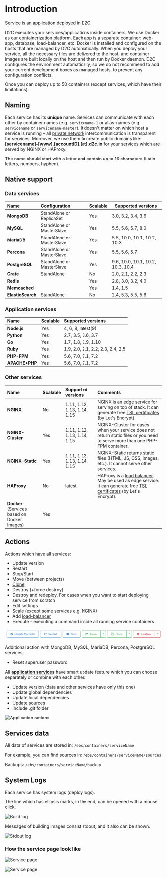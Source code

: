 # Introduction

Service is an application deployed in D2C.

D2C executes your services/applications inside containers. We use Docker as our containerization platform. Each app is a separate container: web-app, database, load-balancer, etc. Docker is installed and configured on the hosts that are managed by D2C automatically. When you deploy your service, all the necessary files are delivered to the host, and container images are built locally on the host and then run by Docker daemon. D2C configures the environment automatically, so we do not recommend to add your current development boxes as managed hosts, to prevent any configuration conflicts.

Once you can deploy up to 50 containers (except services, which have their limitations).

## Naming

Each service has its **unique** name. Services can communicate with each other by container names (e.g. `servicename-1` or alias-names (e.g. `servicename` or `servicename-master`). It doesn't matter on which host a service is running – all [private network](/platform/private-network/) intercommunication is transparent for services. Moreover, we use them to create public domains like: **[servicename]-[www].[accountID].[at].d2c.io** for your services which are served by NGINX or HAProxy.

The name should start with a letter and contain up to 16 characters (Latin letters, numbers, hyphen).

## Native support

### Data services

Name              | Configuration             | Scalable | Supported versions
:---------------- | :------------------------ | :------- | ------------------------------------
**MongoDB**       | StandAlone or ReplicaSet  | Yes      | 3.0, 3.2, 3.4, 3.6
**MySQL**         | StandAlone or MasterSlave | Yes      | 5.5, 5.6, 5.7, 8.0
**MariaDB**       | StandAlone or MasterSlave | Yes      | 5.5, 10.0, 10.1, 10.2, 10.3
**Percona**       | StandAlone or MasterSlave | Yes      | 5.5, 5.6, 5.7
**PostgreSQL**    | StandAlone or MasterSlave | Yes      | 9.6, 10.0, 10.1, 10.2, 10.3, 10,4
**Crate**         | StandAlone                | No       | 2.0, 2.1, 2.2, 2.3
**Redis**         |                           | Yes      | 2.8, 3.0, 3.2, 4.0
**Memcached**     |                           | Yes      | 1.4, 1.5
**ElasticSearch** | StandAlone                | No       | 2.4, 5.3, 5.5, 5.6

### Application services

Name           | Scalable | Supported versions
:------------- | :------- | :--------------------------------
**Node.js**    | Yes      | 4, 6, 8, latest(9)
**Python**     | Yes      | 2.7, 3.5, 3.6, 3.7
**Go**         | Yes      | 1.7, 1.8, 1.9, 1.10
**Ruby**       | Yes      | 1.9, 2.0, 2.1, 2.2, 2.3, 2.4, 2.5
**PHP-FPM**    | Yes      | 5.6, 7.0, 7.1, 7.2
**APACHE+PHP** | Yes      | 5.6, 7.0, 7.1, 7.2

### Other services

Name                                         | Scalable | Supported versions          | Comments
:------------------------------------------- | :------- | :-------------------------- | :-----------------------------------------------------------------------------------------------------------------------------------------------------
**NGINX**                                    | No       | 1.11, 1.12, 1.13, 1.14, 1.15 | NGINX is an edge service for serving on top of stack. It can generate free [TSL certificates](/platform/domains-and-certificates/) (by Let's Encrypt).
**NGINX-Cluster**                            | Yes      | 1.11, 1.12, 1.13, 1.14, 1.15 | NGINX-Cluster for cases when your service does not return static files or you need to serve more than one PHP-FPM container.
**NGINX-Static**                             | Yes      | 1.11, 1.12, 1.13, 1.14, 1.15 | NGINX-Static returns static files (HTML, JS, CSS, images, etc.). It cannot serve other services.
**HAProxy**                                  | No       | latest | HAProxy is a [load balancer](/platform/balancing/). May be used as edge service. It can generate free [TSL certificates](/platform/domains-and-certificates/) (by Let's Encrypt).
**Docker** (Services based on Docker Images) | Yes

## Actions

Actions which have all services:

- Update version
- Restart
- Stop/Start
- Move (between projects)
- [Clone](/platform/cloning-apps/)
- Destroy (+force destroy)
- Destroy and redeploy. For cases when you want to start deploying service from scratch
- Edit settings
- [Scale](/platform/scaling/) (except some services e.g. NGINX)
- Add [load-balancer](/platform/balancing/)
- Execute - executing a command inside all running service containers

![Standard service actions](../img/standart_actions.png)

Additional action with MongoDB, MySQL, MariaDB, Percona, PostgreSQL services:

- Reset superuser password

All [**application services**](/getting-started/services/#application-services) have smart update feature which you can choose separately or combine with each other:

- Update version (data and other services have only this one)
- Update global dependencies
- Update local dependencies
- Update sources
- Include .git folder

![Application actions](../img/app_actions.png)

## Services data

All data of services are stored in: `/ebs/containers/serviceName`

For example, you can find sources in: `/ebs/containers/serviceName/sources`

Backups: `/ebs/containers/serviceName/backup`

## System Logs

Each service has system logs (deploy logs).

The line which has ellipsis marks, in the end, can be opened with a mouse click.

![Build log](../img/build_log.png)

Messages of building images consist stdout, and it also can be shown.

![Stdout log](../img/stdout.png)

### How the service page look like

![Service page](../img/servicepage.jpg)

![Service page](../img/servicepage2.jpg)
